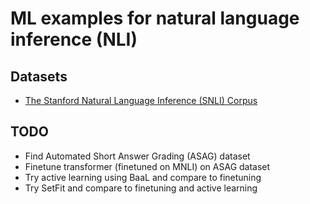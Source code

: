 # ML examples for natural language inference (NLI)
## Datasets
* [The Stanford Natural Language Inference (SNLI) Corpus](https://nlp.stanford.edu/projects/snli/)

## TODO
* Find Automated Short Answer Grading (ASAG) dataset
* Finetune transformer (finetuned on MNLI) on ASAG dataset
* Try active learning using BaaL and compare to finetuning
* Try SetFit and compare to finetuning and active learning 